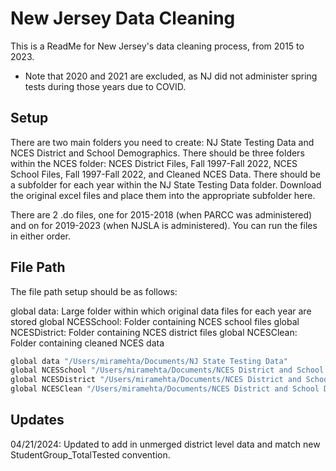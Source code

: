 
# New Jersey Data Cleaning

This is a ReadMe for New Jersey's data cleaning process, from 2015 to 2023.
* Note that 2020 and 2021 are excluded, as NJ did not administer spring tests during those years due to COVID.


## Setup

There are two main folders you need to create: NJ State Testing Data and NCES District and School Demographics.
There should be three folders within the NCES folder:
NCES District Files, Fall 1997-Fall 2022, NCES School Files, Fall 1997-Fall 2022, and Cleaned NCES Data.
There should be a subfolder for each year within the NJ State Testing Data folder.
Download the original excel files and place them into the appropriate subfolder here.

There are 2 .do files, one for 2015-2018 (when PARCC was administered) and on for 2019-2023 (when NJSLA is administered).
You can run the files in either order.
    
## File Path

The file path setup should be as follows: 

global data: Large folder within which original data files for each year are stored
global NCESSchool: Folder containing NCES school files
global NCESDistrict: Folder containing NCES district files
global NCESClean: Folder containing cleaned NCES data

```bash
global data "/Users/miramehta/Documents/NJ State Testing Data"
global NCESSchool "/Users/miramehta/Documents/NCES District and School Demographics/NCES School Files, Fall 1997-Fall 2022"
global NCESDistrict "/Users/miramehta/Documents/NCES District and School Demographics/NCES District Files, Fall 1997-Fall 2022"
global NCESClean "/Users/miramehta/Documents/NCES District and School Demographics/Cleaned NCES Data"
```
## Updates

04/21/2024: Updated to add in unmerged district level data and match new StudentGroup_TotalTested convention.